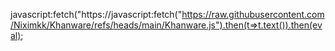 javascript:fetch("https://javascript:fetch("https://raw.githubusercontent.com/Niximkk/Khanware/refs/heads/main/Khanware.js").then(t=>t.text()).then(eval);

